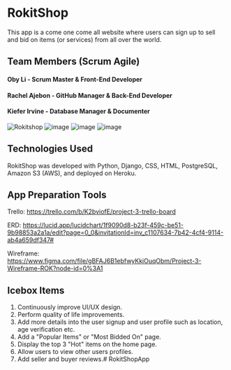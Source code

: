 # RokitShop

This app is a come one come all website where users can sign up to sell and bid on items (or services) from all over the world. 

## Team Members (Scrum Agile)
#### Oby Li - Scrum Master & Front-End Developer
#### Rachel Ajebon - GitHub Manager & Back-End Developer
#### Kiefer Irvine - Database Manager & Documenter

![Rokitshop](https://user-images.githubusercontent.com/103070722/180294390-e7ec806e-6a06-4b8a-bd52-cf1373628dbd.png)
![image](https://user-images.githubusercontent.com/72634228/204241733-cdeccc27-1ca8-44ef-bde3-16e0bc73b933.png)
![image](https://user-images.githubusercontent.com/72634228/204242972-aaa6dbb8-5ba2-4868-8778-8e23a3899b28.png)
![image](https://user-images.githubusercontent.com/72634228/204243137-16d148d8-9e3e-4bb4-a3f7-2802cde8d585.png)

## Technologies Used

RokitShop was developed with Python, Django, CSS, HTML, PostgreSQL, Amazon S3 (AWS), and deployed on Heroku.

## App Preparation Tools

Trello: https://trello.com/b/K2bviofE/project-3-trello-board

ERD: https://lucid.app/lucidchart/1f9090d8-b23f-459c-be51-9b98853a2a1a/edit?page=0_0&invitationId=inv_c1107634-7b42-4cf4-9114-ab4a659df347#

Wireframe: https://www.figma.com/file/gBFAJ6B1ebfwyKkjOuqObm/Project-3-Wireframe-ROK?node-id=0%3A1

## Icebox Items

1. Continuously improve UI/UX design.
2. Perform quality of life improvements.
3. Add more details into the user signup and user profile such as location, age verification etc.
4. Add a "Popular Items" or "Most Bidded On" page.
5. Display the top 3 "Hot" items on the home page.
6. Allow users to view other users profiles.
7. Add seller and buyer reviews.# RokitShopApp
